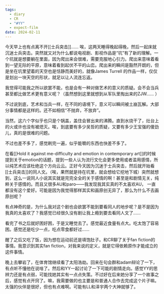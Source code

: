 ```yaml
---
tags:
  - diary
  - CR
  - "#YY"
  - expect-film
date: 2024-02-11
---
```

今天早上也有点离不开[[士兵突击]]…… 唉，这两天睡得晚起得晚，然后一起床就沉迷士兵突击。突然就又对为什么都说电视剧、影视作品是“坑”有了新的理解。一个坑就是想要躺在里面，因为爬出来会很难，需要克服地心引力。爬出来意味着看到一望无际的平原，意味着看到起伏不平的山峦。爬出来的瞬间是豁然开朗的，但是坐在坑里望着的天空也是恬静而美好的，就像James Turrell 的作品一样，仅仅是划出一块天空的形状，就足以让人流连忘返。

我觉得可能我之所以欲罢不能，也是会有一种对做艺术的意义的质疑。会不会当兵甚至都比做艺术更有意义呢？（虽然想到这里就想到从军队里掏出来的ZJW…… ）

不过说到底，艺术和当兵一样，在不同的语境下，意义可以瞬间被土崩瓦解。大部分事情都是这样的。还不如相信“不抛弃，不放弃”。

当然，这六个字似乎也只是个锅盖，盖住会冒出来的沸腾。直到水烧干了，灶台上的火或许也没有被熄灭。唉，到底要有多少吴哲的质疑，又要有多少王宝强的傻劲儿，真的是很难的问题。

不过也差不多了，感觉刷完一遍，似乎能嚼的东西也快差不多了。

在看[[Hold it against me-difficulty and emotion in contemporary art]]的时候提到关于emotion的话题，提到一些人认为流行文化会更多使用或者滥用感情，所以纯艺术应该杜绝这个方向云云。正好今天因为沉迷于士兵突击，然后就开始看[[士兵突击]]的同人文。（唉，果然就是待在坑里，就会想给它挖地下城）突然就想到，这么一说同人小说其实就是完完全全的关于感情的啊！甚至是和剧情无关，纯粹关于感情的。而且又很多AU和paro——我发现我其实真的不太喜欢AU， 一直都没有这个爱好。可能是因为我觉得那样其实和画原创无异了，那么为什么不去画原创呢？

有点神奇的是，为什么我对这个剧也会欲罢不能到要看同人的地步呢？是不是因为我真的太喜欢了？我感觉已经很久没有剧让我上瘾到要去看同人文了…… 

看完了书之后就好困好困，于是又睡觉去了。感觉最近食量有点大。吃太饱了容易困。感觉还是吃少一点，吃点零食都好过……

醒了之后又吃了饭，因为想在运动前还是填饱肚子。和CR聊了关于fan fiction的事情。我意识到其实fan fiction，对我来说的定义，就是它得依赖原作才能成立的这件事情。

晚上去攀岩了，在体育馆继续看了太阳浩劫。回来在句会群和adam辩论了一下，有点听不懂他在说啥了。然后和YY一起讨论了一下可能的剧情走向。感觉YY的思辨力还是有点弱，可能找她其实有一点点失策。不过好在后来她分享了一个故事之后，感觉有点开窍了。嘛，我需要做的也主要是和普通人合作去完成这个片子嘛。太强的伙伴是很好，但也有点难啊。可能有LL和泽宇两个大神就够了。


